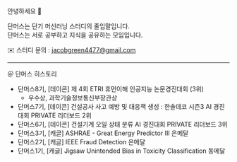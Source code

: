 안녕하세요 👋

단머스는 단기 머신러닝 스터디의 줄임말입니다. <br>
단머스는 서로 공부하고 지식을 공유하는 모임입니다. <br>

✉️ 스터디 문의 : jacobgreen4477@gmail.com

------------------

＠ 단머스 히스토리

- 단머스8기, [데이콘] 제 4회 ETRI 휴먼이해 인공지능 논문경진대회 (3위)
  - 우수상, 과학기술정보통신부장관상
- 단머스7기, [데이콘] 건설공사 사고 예방 및 대응책 생성 : 한솔데코 시즌3 AI 경진대회 PRIVATE 리더보드 2위
- 단머스6기, [데이콘] 건설기계 오일 상태 분류 AI 경진대회 PRIVATE 리더보드 3위
- 단머스3기, [캐글] ASHRAE - Great Energy Predictor III 은메달 
- 단머스2기, [캐글] IEEE Fraud Detection 은메달
- 단머스1기, [캐글] Jigsaw Unintended Bias in Toxicity Classification 동메달
